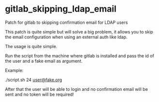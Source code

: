 # gitlab_skipping_ldap_email
Patch for gitlab to skipping confirmation email for LDAP users


This patch is quite simple but will solve a big problem, it allows you to skip the email configuration when using an external auth 
like ldap.

The usage is quite simple.

Run the script from the machine where gitlab is installed and pass the id of the user and a fake email as argument.

Example:

./script.sh 24 user@fake.org

After that the user will be able to login and no confirmation email will be sent and no token will be required!
